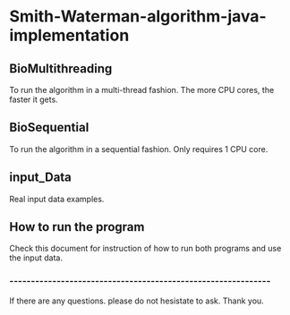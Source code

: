 # Smith-Waterman-algorithm-java-implementation

## BioMultithreading
To run the algorithm in a multi-thread fashion. The more CPU cores, the faster it gets. 

## BioSequential
To run the algorithm in a sequential fashion. Only requires 1 CPU core.

## input_Data
Real input data examples.

## How to run the program
Check this document for instruction of how to run both programs and use the input data.

### -------------------------------------------------------------
If there are any questions. please do not hesistate to ask. Thank you.
